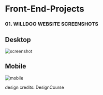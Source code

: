# Front-End-Projects

### 01. WILLDOO WEBSITE SCREENSHOTS
## Desktop

![screenshot](https://user-images.githubusercontent.com/73934231/120903861-b26cff80-c616-11eb-9aa2-d46f2290a668.png)

## Mobile

![mobile](https://user-images.githubusercontent.com/73934231/120904682-7ab48680-c61b-11eb-8696-60dae990e700.png)

design credits:  DesignCourse
